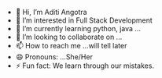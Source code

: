 - 👋 Hi, I’m Aditi Angotra
- 👀 I’m interested in Full Stack Development
- 🌱 I’m currently learning python, java ...
- 💞️ I’m looking to collaborate on ...
- 📫 How to reach me ...will tell later
- 😄 Pronouns: ...She/Her
- ⚡ Fun fact: We learn through our mistakes.

<!---
Adit3112/Adit3112 is a ✨ special ✨ repository because its `README.md` (this file) appears on your GitHub profile.
You can click the Preview link to take a look at your changes.
--->
